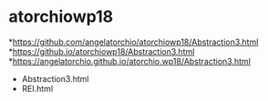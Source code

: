 # atorchiowp18
*https://github.com/angelatorchio/atorchiowp18/Abstraction3.html
*https://github.io/atorchiowp18/Abstraction3.html
*https://angelatorchio.github.io/atorchio.wp18/Abstraction3.html

* Abstraction3.html
* REI.html
